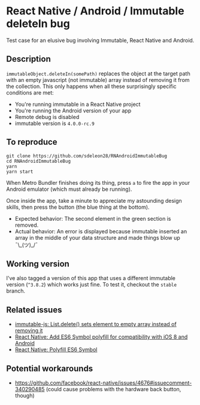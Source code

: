 # React Native / Android / Immutable deleteIn bug

Test case for an elusive bug involving Immutable, React Native and Android.

## Description

`immutableObject.deleteIn(somePath)` replaces the object at the target path with an empty javascript (not immutable) array instead of removing it from the collection. This only happens when all these surprisingly specific conditions are met:

* You're running immutable in a React Native project
* You're running the Android version of your app
* Remote debug is disabled
* immutable version is `4.0.0-rc.9`

## To reproduce

```
git clone https://github.com/sdeleon28/RNAndroidImmutableBug
cd RNAndroidImmutableBug
yarn
yarn start
```

When Metro Bundler finishes doing its thing, press `a` to fire the app in your Android emulator (which must already be running).

Once inside the app, take a minute to appreciate my astounding design skills, then press the button (the blue thing at the bottom).

* Expected behavior: The second element in the green section is removed.
* Actual behavior: An error is displayed because immutable inserted an array in the middle of your data structure and made things blow up ¯\\\_(ツ)\_/¯

## Working version

I've also tagged a version of this app that uses a different immutable version (`^3.8.2`) which works just fine. To test it, checkout the `stable` branch.

## Related issues

* [immutable-js: List.delete() sets element to empty array instead of removing it](https://github.com/facebook/immutable-js/issues/1474)
* [React Native: Add ES6 Symbol polyfill for compatibility with iOS 8 and Android](https://github.com/facebook/react-native/pull/5294)
* [React Native: Polyfill ES6 Symbol](https://github.com/facebook/react-native/issues/4676)

## Potential workarounds

* https://github.com/facebook/react-native/issues/4676#issuecomment-340290485 (could cause problems with the hardware back button, though)
